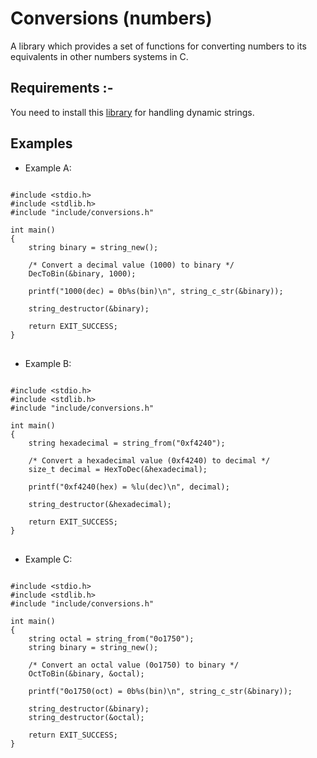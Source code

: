 # Conversions (numbers)
A library which provides a set of functions for converting numbers to its equivalents in other numbers systems in C.

<h2> Requirements :- </h2>
You need to install this <a href="https://github.com/mfc0d1ng/Handling-dynamic-strings-in-C-language">library</a> for handling dynamic strings.

<br>
<h2> Examples </h2>

* Example A:

<pre>
<code class="language-c">
#include &lt;stdio.h&gt;
#include &lt;stdlib.h&gt;
#include "include/conversions.h"

int main()
{
    string binary = string_new();

    /* Convert a decimal value (1000) to binary */
    DecToBin(&binary, 1000);

    printf("1000(dec) = 0b%s(bin)\n", string_c_str(&binary));

    string_destructor(&binary);
  
    return EXIT_SUCCESS;
}
</code>
</pre>

* Example B:

<pre>
<code class="language-c">
#include &lt;stdio.h&gt;
#include &lt;stdlib.h&gt;
#include "include/conversions.h"

int main()
{
    string hexadecimal = string_from("0xf4240");

    /* Convert a hexadecimal value (0xf4240) to decimal */
    size_t decimal = HexToDec(&hexadecimal);

    printf("0xf4240(hex) = %lu(dec)\n", decimal);

    string_destructor(&hexadecimal);
  
    return EXIT_SUCCESS;
}
</code>
</pre>

* Example C:

<pre>
<code class="language-c">
#include &lt;stdio.h&gt;
#include &lt;stdlib.h&gt;
#include "include/conversions.h"

int main()
{
    string octal = string_from("0o1750");
    string binary = string_new();

    /* Convert an octal value (0o1750) to binary */
    OctToBin(&binary, &octal);

    printf("0o1750(oct) = 0b%s(bin)\n", string_c_str(&binary));

    string_destructor(&binary);
    string_destructor(&octal);
    
    return EXIT_SUCCESS;
}
</code>
</pre>
